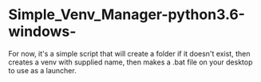 # Simple_Venv_Manager-python3.6-windows-
For now, it's a simple script that will create a folder if it doesn't exist, then creates a venv with supplied name, then makes a .bat file on your desktop to use as a launcher.
